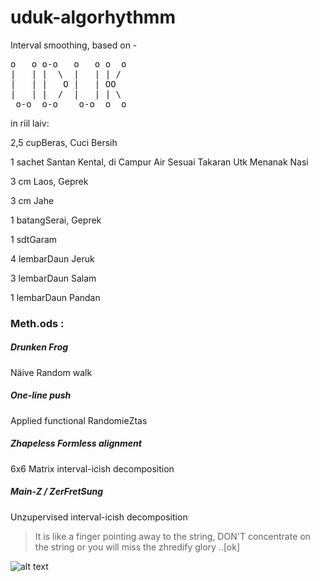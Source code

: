 # uduk-algorhythmm
Interval smoothing, based on -

<pre>
o   o o-o   o   o o  o 
|   | |  \  |   | | /  
|   | |   O |   | OO   
|   | |  /  |   | | \  
 o-o  o-o    o-o  o  o 
</pre>
  
in riil laiv:

<p>2,5 cupBeras, Cuci Bersih</p>
<p>1 sachet Santan Kental, di Campur Air Sesuai Takaran Utk Menanak Nasi</p>
<p>3 cm Laos, Geprek</p>
<p>3 cm Jahe</p>
<p>1 batangSerai, Geprek</p>
<p>1 sdtGaram</p>
<p>4 lembarDaun Jeruk</p>
<p>3 lembarDaun Salam</p>
<p>1 lembarDaun Pandan</p>

### Meth.ods :

##### Drunken Frog
Näive Random walk

##### One-line push
Applied functional RandomieZtas

##### Zhapeless Formless alignment
6x6 Matrix interval-icish decomposition

##### Main-Z / ZerFretSung
Unzupervised interval-icish decomposition

> It is like a finger pointing away to the string, DON'T concentrate on the string or you will miss the zhredify glory ..[ok]

![alt text](https://raw.githubusercontent.com/uduk/uduk-algotrhythm/master/index.png "Block Focus")
